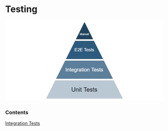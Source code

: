 # Testing #

![Testing Pyramid](./testing-pyramid.png)

### Contents ###

[Integration Tests](Integration%20Tests/Summary.md)